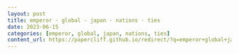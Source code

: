 ```yaml
---
layout: post
title: emperor · global · japan · nations · ties
date: 2023-06-15
categories: [emperor, global, japan, nations, ties]
content_url: https://papercliff.github.io/redirect/?q=emperor+global+japan+nations+ties&tbs=cdr:1,cd_min:6/14/2023,cd_max:6/16/2023
---
```

